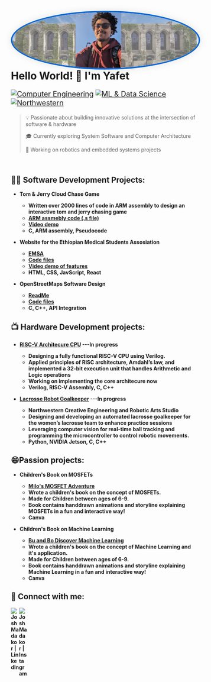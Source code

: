 <div align="center">
  <img src="cover.png" alt="Profile Picture" style="border-radius: 50%; border: 4px solid #0366d6; box-shadow: 0 0 20px rgba(0,0,0,0.1); margin-right: 25px; float: left;"/>
</div>

<div style="margin-top: 30px;">

# Hello World! 👋 I'm Yafet

<div style="font-size: 1.4em;">

[![Computer Engineering](https://img.shields.io/badge/Major-Computer%20Engineering-purple?style=for-the-badge&logo=arduino)](https://github.com/yafethailu/Resume.git)
[![ML & Data Science](https://img.shields.io/badge/Minor-ML%20&%20Data%20Science-blue?style=for-the-badge&logo=python)](https://www.linkedin.com/in/yafet-hailu-a8b854205)
[![Northwestern](https://img.shields.io/badge/Northwestern%20University-'26-4E2A84?style=for-the-badge)](https://www.northwestern.edu/)

</div>

> 💡 Passionate about building innovative solutions at the intersection of software & hardware
> 
> 🎓 Currently exploring System Software and Computer Architecture
> 
> 🤖 Working on robotics and embedded systems projects

</div>

<br clear="all">



<h2>👨‍💻 Software Development Projects:</h2>

- <b>Tom & Jerry Cloud Chase Game<b>

  - Written over 2000 lines of code in ARM assembly to design an interactive tom and jerry chasing game
  - [ARM assmebly code (.s file)](https://docs.google.com/document/d/1BqEZzUOgDm5AOslF-2MKjSonROjrSVq2eyBfkXSExuA/edit?usp=sharing)
  - [Video demo](https://youtu.be/KjnQi0JLn8s?si=26kwtI3CYzWU6DZs)
  - C, ARM assembly, Pseudocode
- <b>Website for the Ethiopian Medical Students Assosiation</b>
  - [EMSA](https://yafethailu.github.io/EMSAsite/)
  - [Code files](https://github.com/yafethailu/EMSAsite.git)
  - [Video demo of features](https://youtu.be/SJZf9dYf8ag)
  - HTML, CSS, JavScript, React
- <b>OpenStreetMaps Software Design</b>
  - [ReadMe](https://github.com/yafethailu/OpenStreetMaps.git)
  - [Code files](https://github.com/yafethailu/OpenStreetMaps.git)
  - C, C++, API Integration

<h2>📺 Hardware Development projects: </h2>

- <b>[RISC-V Architecure CPU](https://github.com/yafethailu/RISC-V-CPU.git) ---In progress<b>

  - Designing a fully functional RISC-V CPU using Verilog.
  - Applied principles of RISC architecture, Amdahl’s law, and implemented a 32-bit execution unit that handles Arithmetic and Logic operations
  - Working on implementing the core architecure now
  -  Verilog, RISC-V Assembly, C, C++
 
- <b>[Lacrosse Robot Goalkeeper](https://github.com/yafethailu/NUROBOTICS-LAX-24.git) ---In progress<b>

  - Northwestern Creative Engineering and Robotic Arts Studio
  - Designing and developing an automated lacrosse goalkeeper for the women’s lacrosse team to enhance practice sessions
  - Leveraging computer vision for real-time ball tracking and programming the microcontroller to control robotic movements.
  - Python, NVIDIA Jetson, C, C++
 
 <h2>😄Passion projects: </h2>

- <b>Children's Book on MOSFETs<b>

  - [Milo's MOSFET Adventure](https://github.com/yafethailu/Milo-s-MOSFET-adventures.git)
  - Wrote a children's book on the concept of MOSFETs.
  - Made for Children between ages of 6-9.
  - Book contains handdrawn animations and storyline explaining MOSFETs in a fun and interactive way!
  - Canva
 
- <b>Children's Book on Machine Learning<b>

  - [Bu and Bo Discover Machine Learning](https://github.com/yafethailu/Book2.git)
  - Wrote a children's book on the concept of Machine Learning and it's application.
  - Made for Children between ages of 6-9.
  - Book contains handdrawn animations and storyline explaining Machine Learning in a fun and interactive way!
  - Canva

<h2> 🤳 Connect with me:</h2>

[<img align="left" alt="JoshMadakor | LinkedIn" width="22px" src="https://cdn.jsdelivr.net/npm/simple-icons@v3/icons/linkedin.svg" />][linkedin]
[<img align="left" alt="JoshMadakor | Instagram" width="22px" src="https://cdn.jsdelivr.net/npm/simple-icons@v3/icons/instagram.svg" />][instagram]

[instagram]: https://www.instagram.com/vaffabraham_16/
[linkedin]: https://www.linkedin.com/in/yafet-hailu-a8b854205?lipi=urn%3Ali%3Apage%3Ad_flagship3_profile_view_base_contact_details%3Bxixk7j3zQ3KhMAVXQRQIPw%3D%3D

<!--

Here are some ideas to get you started:

- 🔭 I’m currently working on ...
- 🌱 I’m currently learning ...
- 👯 I’m looking to collaborate on ...
- 🤔 I’m looking for help with ...
- 💬 Ask me about ...
- 📫 How to reach me: ...
-  Pronouns: ...
- ⚡ Fun fact: ...
-->
